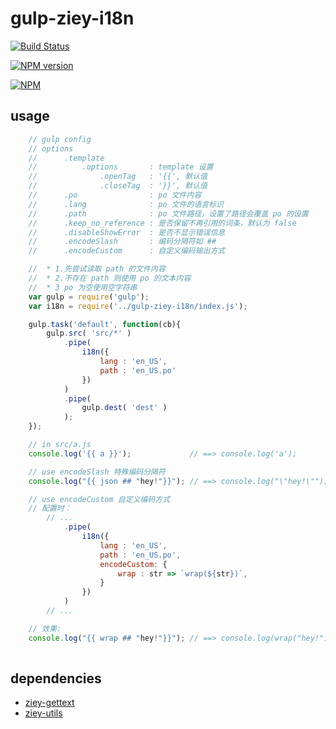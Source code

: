# gulp-ziey-i18n

[![Build Status](https://travis-ci.org/zemzheng/gulp-ziey-i18n.svg?branch=master)](https://travis-ci.org/zemzheng/gulp-ziey-i18n)

[![NPM version](https://img.shields.io/npm/v/gulp-ziey-i18n.svg)](https://nodei.co/npm/gulp-ziey-i18n)

[![NPM](https://nodei.co/npm/gulp-ziey-i18n.png)](https://nodei.co/npm/gulp-ziey-i18n/)

## usage

```javascript
    // gulp config
    // options
    //      .template    
    //          .options       : template 设置
    //              .openTag   : '{{', 默认值
    //              .closeTag  : '}}', 默认值
    //      .po                : po 文件内容
    //      .lang              : po 文件的语言标识
    //      .path              : po 文件路径，设置了路径会覆盖 po 的设置
    //      .keep_no_reference : 是否保留不再引用的词条，默认为 false
    //      .disableShowError  : 是否不显示错误信息
    //      .encodeSlash       : 编码分隔符如 ##
    //      .encodeCustom      : 自定义编码输出方式

    //  * 1.先尝试读取 path 的文件内容
    //  * 2.不存在 path 则使用 po 的文本内容
    //  * 3 po 为空使用空字符串
    var gulp = require('gulp');
    var i18n = require('../gulp-ziey-i18n/index.js');

    gulp.task('default', function(cb){
        gulp.src( 'src/*' )
            .pipe( 
                i18n({
                    lang : 'en_US',
                    path : 'en_US.po'
                })
            )
            .pipe(
                gulp.dest( 'dest' ) 
            );
    });

    // in src/a.js
    console.log('{{ a }}');             // ==> console.log('a');

    // use encodeSlash 特殊编码分隔符
    console.log("{{ json ## "hey!"}}"); // ==> console.log("\"hey!\"");

    // use encodeCustom 自定义编码方式
    // 配置时：
        // ...
            .pipe( 
                i18n({
                    lang : 'en_US',
                    path : 'en_US.po',
                    encodeCustom: {
                        wrap : str => `wrap(${str})`,
                    }
                })
            )
        // ...

    // 效果:
    console.log("{{ wrap ## "hey!"}}"); // ==> console.log(wrap("hey!"));
    
```

## dependencies

* [ziey-gettext](https://github.com/zemzheng/ziey-gettext)
* [ziey-utils](https://github.com/zemzheng/ziey-gettext)
